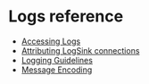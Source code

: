 # Logs reference

* [Accessing Logs](/docs/reference/diagnostics/logs/access.md)
* [Attributing LogSink connections](/docs/reference/diagnostics/logs/attribution.md)
* [Logging Guidelines](/docs/contribute/governance/rfcs/0003_logging.md)
* [Message Encoding](/docs/reference/diagnostics/logs/encoding.md)
